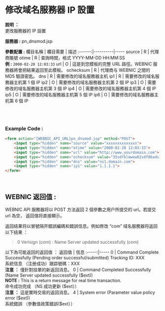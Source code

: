 # 修改域名服務器 IP 設置

**說明 ：** <br>
更改服務器的 IP 設置

**服務器 :** pn_dnsmod.jsp

**參數配置 :**
欄目名稱 | 欄目需要 | 描述
:------:|----------|-----
source | R | 代理商賬號
otime | R | 查詢時間，格式 YYYY-MM-DD HH:MM:SS <br>**例 :** `2000-02-20 12:03:33`
url | O | 這是到您模板的完整 URL 路徑。WEBNIC 服務器將會把結果返回至此模板。
ochecksum | R | 代理商与 WEBNIC 之間的 MD5 驗證密匙。
dns | R | 需要修改的域名服務器主机
ip1 | R | 需要修改的域名服務器主机第 1 個 IP
ip2 | O | 需要修改的域名服務器主机第 2 個 IP
ip3 | O | 需要修改的域名服務器主机第 3 個 IP
ip4 | O | 需要修改的域名服務器主机第 4 個 IP
ip5 | O | 需要修改的域名服務器主机第 5 個 IP
ip6 | O | 需要修改的域名服務器主机第 6 個 IP

<br><br>

### Example Code :

```HTML
<form action="{WEBNIC_API_URL}pn_dnsmod.jsp" method="POST"> 
    <input type="hidden" name="source" value="xxxxxxxxxxxxxx"> 
    <input type="hidden" name="otime" value="2000-02-20 12:03:33"> 
    <input type="hidden" name="url" value="http://www.yourdomain.com">
    <input type="hidden" name="ochecksum" value="35sdfklmwew02sdf06ads1asd3"> 
    <input type="hidden" name="dns" value="ns1.domain.com">
    <input type="hidden" name="ip1" value="1.1.1.1">
</form>
```

<br>

WEBNIC 返回值 :
-----
WEBNIC API 服務器将以 POST 方法返回 2 個參數之用户所提交的 url。若提交 url 為空， 返回值将直接顯示。

返回结果将以冒號隔开錯誤編碼和錯誤信息。例如修改 “com” 域名服務器将返回以下结果 ：<br>
> 0 Verisign (com) : Name Server updated successfully (com)

以下為可能返回的返回值 ：
返回值 | 信息
:-----:|-----
0 | Command Complete Successfully (Pending order successful/submitted) Tracking ID: XXX <br> 系統信息 （注册成功）跟踪號碼：XXX <br> **注意 ：** 僅針對挂單的新返回消息。
0 | Command Completed Successfully (Name Server updated successfully (\$ext)) <br>**NOTE :** This is a return message for real time transaction. <br> 命令成功完成 （NS 成功更新 (\$ext）） <br> **注意 ：** 這是實時交易的返回消息。
4 | System error (Parameter value policy error (\$ext)) <br> 系統錯誤 （參數值政策錯誤(\$ext））
